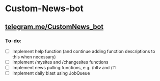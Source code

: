 # Custom-News-bot

## [telegram.me/CustomNews_bot](https://telegram.me/CustomNews_bot)

### To-do:
- [ ] Implement help function (and continue adding function descriptions to this when necessary)
- [ ] Implement /mysites and /changesites functions
- [ ] Implement news pulling functions, e.g. /hltv and /f1
- [ ] Implement daily blast using JobQueue
